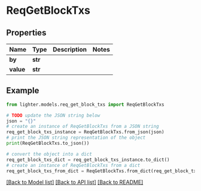 # ReqGetBlockTxs


## Properties

Name | Type | Description | Notes
------------ | ------------- | ------------- | -------------
**by** | **str** |  | 
**value** | **str** |  | 

## Example

```python
from lighter.models.req_get_block_txs import ReqGetBlockTxs

# TODO update the JSON string below
json = "{}"
# create an instance of ReqGetBlockTxs from a JSON string
req_get_block_txs_instance = ReqGetBlockTxs.from_json(json)
# print the JSON string representation of the object
print(ReqGetBlockTxs.to_json())

# convert the object into a dict
req_get_block_txs_dict = req_get_block_txs_instance.to_dict()
# create an instance of ReqGetBlockTxs from a dict
req_get_block_txs_from_dict = ReqGetBlockTxs.from_dict(req_get_block_txs_dict)
```
[[Back to Model list]](../README.md#documentation-for-models) [[Back to API list]](../README.md#documentation-for-api-endpoints) [[Back to README]](../README.md)


